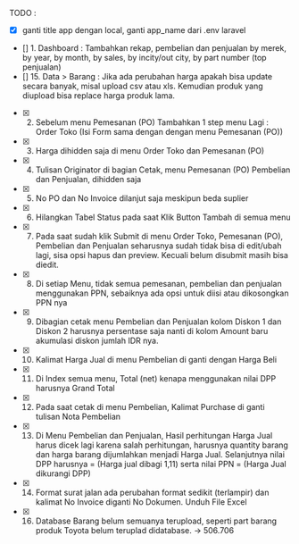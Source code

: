 TODO :

-   [x] ganti title app dengan local, ganti app_name dari .env laravel
-   [] 1. Dashboard : Tambahkan rekap, pembelian dan penjualan by merek, by year, by month, by sales, by incity/out city, by part number (top penjualan)
-   [] 15. Data > Barang : Jika ada perubahan harga apakah bisa update secara banyak, misal upload csv atau xls. Kemudian produk yang diupload bisa replace harga produk lama.
-   [x] 2. Sebelum menu Pemesanan (PO) Tambahkan 1 step menu Lagi : Order Toko (Isi Form sama dengan dengan menu Pemesanan (PO))
-   [x] 3. Harga dihidden saja di menu Order Toko dan Pemesanan (PO)
-   [x] 4. Tulisan Originator di bagian Cetak, menu Pemesanan (PO) Pembelian dan Penjualan, dihidden saja
-   [x] 5. No PO dan No Invoice dilanjut saja meskipun beda suplier
-   [x] 6. Hilangkan Tabel Status pada saat Klik Button Tambah di semua menu
-   [x] 7. Pada saat sudah klik Submit di menu Order Toko, Pemesanan (PO), Pembelian dan Penjualan seharusnya sudah tidak bisa di edit/ubah lagi, sisa opsi hapus dan preview. Kecuali belum disubmit masih bisa diedit.
-   [x] 8. Di setiap Menu, tidak semua pemesanan, pembelian dan penjualan menggunakan PPN, sebaiknya ada opsi untuk diisi atau dikosongkan PPN nya
-   [x] 9. Dibagian cetak menu Pembelian dan Penjualan kolom Diskon 1 dan Diskon 2 harusnya persentase saja nanti di kolom Amount baru akumulasi diskon jumlah IDR nya.
-   [x] 10. Kalimat Harga Jual di menu Pembelian di ganti dengan Harga Beli
-   [x] 11. Di Index semua menu, Total (net) kenapa menggunakan nilai DPP harusnya Grand Total
-   [x] 12. Pada saat cetak di menu Pembelian, Kalimat Purchase di ganti tulisan Nota Pembelian
-   [x] 13. Di Menu Pembelian dan Penjualan, Hasil perhitungan Harga Jual harus dicek lagi karena salah perhitungan, harusnya quantity barang dan harga barang dijumlahkan menjadi Harga Jual. Selanjutnya nilai DPP harusnya = (Harga jual dibagi 1,11) serta nilai PPN = (Harga Jual dikurangi DPP)
-   [x] 14. Format surat jalan ada perubahan format sedikit (terlampir) dan kalimat No Invoice diganti No Dokumen. Unduh File Excel
-   [x] 16. Database Barang belum semuanya terupload, seperti part barang produk Toyota belum teruplad didatabase. -> 506.706
